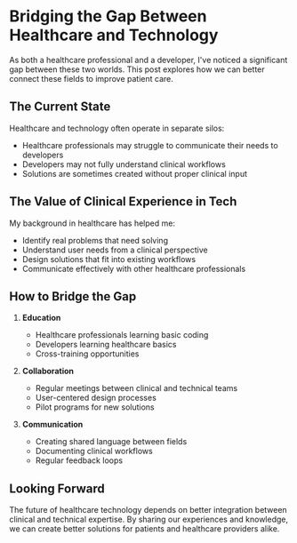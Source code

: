 # Bridging the Gap Between Healthcare and Technology

As both a healthcare professional and a developer, I've noticed a significant gap between these two worlds. This post explores how we can better connect these fields to improve patient care.

## The Current State

Healthcare and technology often operate in separate silos:
- Healthcare professionals may struggle to communicate their needs to developers
- Developers may not fully understand clinical workflows
- Solutions are sometimes created without proper clinical input

## The Value of Clinical Experience in Tech

My background in healthcare has helped me:
- Identify real problems that need solving
- Understand user needs from a clinical perspective
- Design solutions that fit into existing workflows
- Communicate effectively with other healthcare professionals

## How to Bridge the Gap

1. **Education**
   - Healthcare professionals learning basic coding
   - Developers learning healthcare basics
   - Cross-training opportunities

2. **Collaboration**
   - Regular meetings between clinical and technical teams
   - User-centered design processes
   - Pilot programs for new solutions

3. **Communication**
   - Creating shared language between fields
   - Documenting clinical workflows
   - Regular feedback loops

## Looking Forward

The future of healthcare technology depends on better integration between clinical and technical expertise. By sharing our experiences and knowledge, we can create better solutions for patients and healthcare providers alike. 